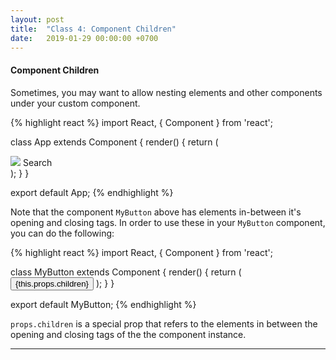 ```yaml
---
layout: post
title:  "Class 4: Component Children"
date:   2019-01-29 00:00:00 +0700
---
```


#### Component Children

Sometimes, you may want to allow nesting elements and other components under your custom component.

{% highlight react %}
import React, { Component } from 'react';

class App extends Component {
  render() {
    return (
      <div>
        <MyButton>
          <img src="search.png" />
          Search
        </MyButton>
      </div>
    );
  }
}

export default App;
{% endhighlight %}

Note that the component `MyButton` above has elements in-between it's opening and closing tags.
In order to use these in your `MyButton` component, you can do the following:

{% highlight react %}
import React, { Component } from 'react';

class MyButton extends Component {
  render() {
    return (
      <button>
        {this.props.children}
      </button>
    );
  }
}

export default MyButton;
{% endhighlight %}

`props.children` is a special prop that refers to the elements in between the opening and closing tags of the the component instance.

---
